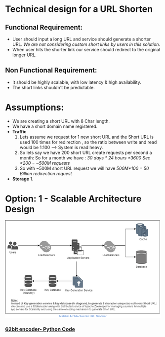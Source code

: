 # Technical design for a URL Shorten
## Functional Requirement:
* User should input a long URL and service should generate a shorter URL. _We are not considering custom short links by users in this solution._
* When user hits the shorter link our service should redirect to the original longer URL.

## Non Functional Requirement:
* It should be highly scalable, with low latency & high availability.
* The short links shouldn't be predictable.

# Assumptions:
* We are creating a short URL with 8 Char length.
* We have a short domain name registered.
* **Traffic**
  1. Lets assume we request for 1 new short URL and the Short URL is used 100 times for redirection , so the ratio between write and read would be 1:100 --> System is read heavy.
  2. So lets say we have 200 short URL create requests per second a month: So for a month we have : _30 days * 24 hours *3600 Sec *200 = ~500M requests_
  3. So with ~500M short URL request we will have _500M*100 = 50 Billion redirection request_
* **Storage**
  1. 



# Option: 1 - Scalable Architecture Design

![Scalable Architecture Design](https://github.com/AmitVerma-Learn/URLShortner/blob/3c20fefcc9a3f54328e75cb32a018150b03ce43d/URLShortner.drawio.png)
### [62bit encoder- Python Code](https://github.com/AmitVerma-Learn/URLShortner/blob/457b3f751f8471aade03eedede29c9fcf490e28d/Encoder62.py)
